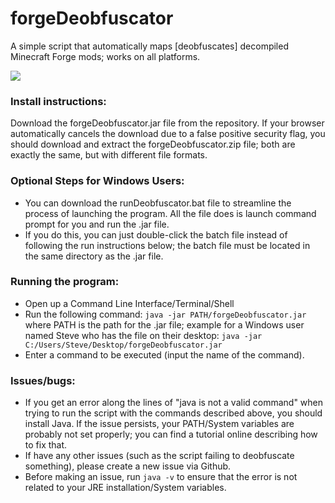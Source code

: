 # forgeDeobfuscator

A simple script that automatically maps [deobfuscates] decompiled Minecraft Forge mods; works on all platforms.

![](https://i.imgur.com/T2mMiYD.png)

### Install instructions:

Download the forgeDeobfuscator.jar file from the repository. If your browser automatically cancels the download due to a false positive security flag, you should download and extract the forgeDeobfuscator.zip file; both are exactly the same, but with different file formats.

### Optional Steps for Windows Users:

- You can download the runDeobfuscator.bat file to streamline the process of launching the program. All the file does is launch command prompt for you and run the .jar file.
- If you do this, you can just double-click the batch file instead of following the run instructions below; the batch file must be located in the same directory as the .jar file.

### Running the program:

- Open up a Command Line Interface/Terminal/Shell
- Run the following command: `java -jar PATH/forgeDeobfuscator.jar` where PATH is the path for the .jar file; example for a Windows user named Steve who has the file on their desktop: `java -jar C:/Users/Steve/Desktop/forgeDeobfuscator.jar`
- Enter a command to be executed (input the name of the command).

### Issues/bugs:

- If you get an error along the lines of "java is not a valid command" when trying to run the script with the commands described above, you should install Java. If the issue persists, your PATH/System variables are probably not set properly; you can find a tutorial online describing how to fix that.
- If have any other issues (such as the script failing to deobfuscate something), please create a new issue via Github.
- Before making an issue, run `java -v` to ensure that the error is not related to your JRE installation/System variables.
